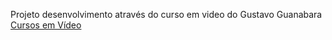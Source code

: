 Projeto desenvolvimento através do curso em video do Gustavo Guanabara <a href="https://www.cursoemvideo.com/cursos/"> Cursos em Vídeo</a>
